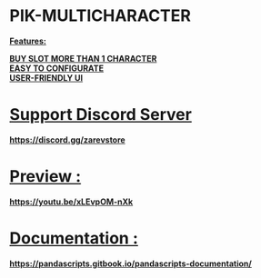 <h1>PIK-MULTICHARACTER</h1>

<b><u>Features:

BUY SLOT
MORE THAN 1 CHARACTER <br>
EASY TO CONFIGURATE <br>
USER-FRIENDLY UI

<h1>Support Discord Server</h1>
https://discord.gg/zarevstore

<h1>Preview :</h1>
<B>https://youtu.be/xLEvpOM-nXk</B>

<h1>Documentation :</h1>
<b>https://pandascripts.gitbook.io/pandascripts-documentation/</b>
